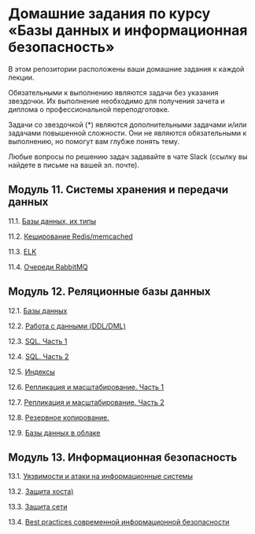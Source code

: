 # Домашние задания по курсу «Базы данных и информационная безопасность»

В этом репозитории расположены ваши домашние задания к каждой лекции. 

Обязательными к выполнению являются задачи без указания звездочки. Их выполнение необходимо для получения зачета и диплома о профессиональной переподготовке.

Задачи со звездочкой (*) являются дополнительными задачами и/или задачами повышенной сложности. Они не являются обязательными к выполнению, но помогут вам глубже понять тему.

Любые вопросы по решению задач задавайте в чате Slack (ссылку вы найдете в письме на вашей эл. почте).

## Модуль 11. Системы хранения и передачи данных

11.1. [Базы данных, их типы](https://github.com/netology-code/sdb-homeworks/blob/main/11-01.md)

11.2. [Кеширование Redis/memcached](https://github.com/netology-code/sdb-homeworks/blob/main/11-02.md)

11.3. [ELK](https://github.com/netology-code/sdb-homeworks/blob/main/11-03.md)

11.4. [Очереди RabbitMQ](https://github.com/netology-code/sdb-homeworks/blob/main/11-04.md)


## Модуль 12. Реляционные базы данных

12.1. [Базы данных](https://github.com/netology-code/sdb-homeworks/blob/main/12-01.md)

12.2. [Работа с данными (DDL/DML)](https://github.com/netology-code/sdb-homeworks/blob/main/12-02.md)

12.3. [SQL. Часть 1](https://github.com/netology-code/sdb-homeworks/blob/main/12-03.md)

12.4. [SQL. Часть 2](https://github.com/netology-code/sdb-homeworks/blob/main/12-04.md)

12.5. [Индексы](https://github.com/netology-code/sdb-homeworks/blob/main/12-05.md)

12.6. [Репликация и масштабирование. Часть 1](https://github.com/netology-code/sdb-homeworks/blob/main/12-06.md)

12.7. [Репликация и масштабирование. Часть 2](https://github.com/netology-code/sdb-homeworks/blob/main/12-07.md)

12.8. [Резервное копирование. ](https://github.com/netology-code/sdb-homeworks/blob/main/12-08.md)

12.9. [Базы данных в облаке](https://github.com/netology-code/sdb-homeworks/blob/main/12-09.md)


## Модуль 13. Информационная безопасность

13.1. [Уязвимости и атаки на информационные системы](https://github.com/netology-code/sdb-homeworks/blob/main/13-01.md)

13.2. [Защита хоста)](https://github.com/netology-code/sdb-homeworks/blob/main/13-02.md)

13.3. [Защита сети](https://github.com/netology-code/sdb-homeworks/blob/main/13-03.md)

13.4. [Best practices современной информационной безопасности]()

